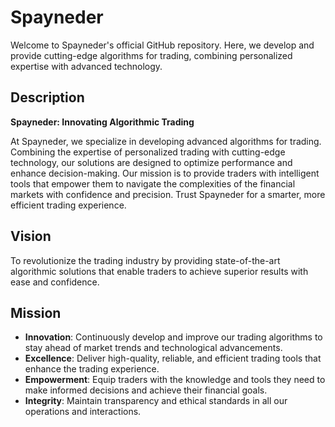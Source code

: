 # Spayneder

Welcome to Spayneder's official GitHub repository. Here, we develop and provide cutting-edge algorithms for trading, combining personalized expertise with advanced technology.

## Description

**Spayneder: Innovating Algorithmic Trading**

At Spayneder, we specialize in developing advanced algorithms for trading. Combining the expertise of personalized trading with cutting-edge technology, our solutions are designed to optimize performance and enhance decision-making. Our mission is to provide traders with intelligent tools that empower them to navigate the complexities of the financial markets with confidence and precision. Trust Spayneder for a smarter, more efficient trading experience.

## Vision

To revolutionize the trading industry by providing state-of-the-art algorithmic solutions that enable traders to achieve superior results with ease and confidence.

## Mission

- **Innovation**: Continuously develop and improve our trading algorithms to stay ahead of market trends and technological advancements.
- **Excellence**: Deliver high-quality, reliable, and efficient trading tools that enhance the trading experience.
- **Empowerment**: Equip traders with the knowledge and tools they need to make informed decisions and achieve their financial goals.
- **Integrity**: Maintain transparency and ethical standards in all our operations and interactions.
